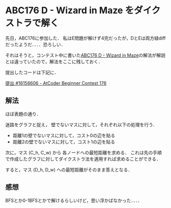 # ABC176 D - Wizard in Maze をダイクストラで解く

先日，ABC176に参加した．
私はE問題が解けず4完だったが，DとEは両方緑diffだったようだ．．．．恐ろしい．

それはそうと，コンテスト中に書いた[ABC176 D - Wizard in Maze](https://atcoder.jp/contests/abc176/tasks/abc176_d)の解法が解説とは違っていたので，解法をここに残しておく．

提出したコードは下記に．

[提出 #16156606 - AtCoder Beginner Contest 176 ](https://atcoder.jp/contests/abc176/submissions/16156606)

## 解法

ほぼ表題の通り．

迷路をグラフと捉え，
壁でないマスに対して，それぞれ以下の処理を行う．

* 距離1の壁でないマスに対して，コスト0の辺を貼る
* 距離2の壁でないマスに対して，コスト1の辺を貼る

次に，マス (C_h, C_w) から 各ノードへの最短距離を求める．
これは先の手順で作成したグラフに対してダイクストラ法を適用すれば求めることができる．

すると，マス (D_h, D_w) への最短距離がそのまま答えとなる．

## 感想

BFSとか0-1BFSとかで解けるらしいけど，思い浮かばなかった．．．．

